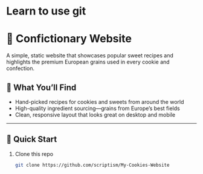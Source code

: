 # Learn to use git

# 🍪 Confictionary Website

A simple, static website that showcases popular sweet recipes and highlights the premium European grains used in every cookie and confection.

## 🧁 What You’ll Find

- Hand-picked recipes for cookies and sweets from around the world
- High-quality ingredient sourcing—grains from Europe’s best fields
- Clean, responsive layout that looks great on desktop and mobile

---

## 🚀 Quick Start

1. Clone this repo
   ```bash
   git clone https://github.com/scriptism/My-Cookies-Website
   ```
